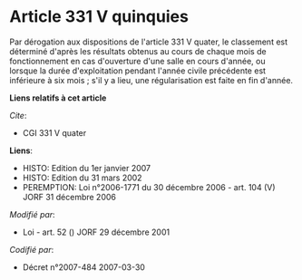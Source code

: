 # Article 331 V quinquies

Par dérogation aux dispositions de l'article 331 V quater, le classement est déterminé d'après les résultats obtenus au cours
de chaque mois de fonctionnement en cas d'ouverture d'une salle en cours d'année, ou lorsque la durée d'exploitation pendant
l'année civile précédente est inférieure à six mois ; s'il y a lieu, une régularisation est faite en fin d'année.

**Liens relatifs à cet article**

_Cite_:

  - CGI 331 V quater

**Liens**:

  - HISTO: Edition du 1er janvier 2007
  - HISTO: Edition du 31 mars 2002
  - PEREMPTION: Loi n°2006-1771 du 30 décembre 2006 - art. 104 (V) JORF 31 décembre 2006

_Modifié par_:

  - Loi - art. 52 () JORF 29 décembre 2001

_Codifié par_:

  - Décret n°2007-484 2007-03-30
